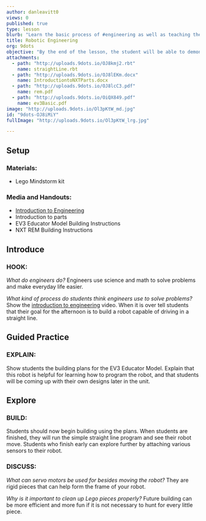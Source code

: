 ```yaml
---
author: danleavitt0
views: 0
published: true
type: lesson
blurb: "Learn the basic process of #engineering as well as teaching them the different pieces that make up a #Lego #Mindstorm robot."
title: Robotic Engineering
org: 9dots
objective: "By the end of the lesson, the student will be able to demonstrate learning by producing a robot capable of driving."
attachments: 
  - path: "http://uploads.9dots.io/OJ8kmj2.rbt"
    name: straightLine.rbt
  - path: "http://uploads.9dots.io/OJ8lEKm.docx"
    name: IntroductiontoNXTParts.docx
  - path: "http://uploads.9dots.io/OJ8lcC3.pdf"
    name: rem.pdf
  - path: "http://uploads.9dots.io/OiQX849.pdf"
    name: ev3Basic.pdf
image: "http://uploads.9dots.io/Ol3pKtW_md.jpg"
id: "9dots-OJ8iMiY"
fullImage: "http://uploads.9dots.io/Ol3pKtW_lrg.jpg"

---
```


## Setup

### Materials:
- Lego Mindstorm kit

### Media and Handouts:
- [Introduction to Engineering](http://www.education.rec.ri.cmu.edu/previews/robot_c_products/teaching_rc_lego_v2_preview/fundamentals/projectmanagement/videos/engineeringprocess.html) 
- Introduction to parts
- EV3 Educator Model Building Instructions
- NXT REM Building Instructions 

## Introduce

### HOOK:
_What do engineers do?_
Engineers use science and math to solve problems and make everyday life easier. 

_What kind of process do students think engineers use to solve problems?_
Show the [introduction to engineering](http://www.education.rec.ri.cmu.edu/previews/robot_c_products/teaching_rc_lego_v2_preview/fundamentals/projectmanagement/videos/engineeringprocess.html) video.  When it is over tell students that their goal for the afternoon is to build a robot capable of driving in a straight line.

## Guided Practice

### EXPLAIN:
Show students the building plans for the EV3 Educator Model. Explain that this robot is helpful for learning how to program the robot, and that students will be coming up with their own designs later in the unit.

## Explore

### BUILD:
Students should now begin building using the plans.  When students are finished, they will run the simple straight line program and see their robot move. Students who finish early can explore further by attaching various sensors to their robot.

### DISCUSS:
_What can servo motors be used for besides moving the robot?_
They are rigid pieces that can help form the frame of your robot.

_Why is it important to clean up Lego pieces properly?_
Future building can be more efficient and more fun if it is not necessary to hunt for every little piece.
